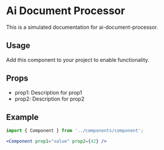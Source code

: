 # Ai Document Processor

This is a simulated documentation for ai-document-processor.

## Usage

Add this component to your project to enable functionality.

## Props

- prop1: Description for prop1
- prop2: Description for prop2

## Example

```jsx
import { Component } from '../components/component';

<Component prop1="value" prop2={42} />
```
